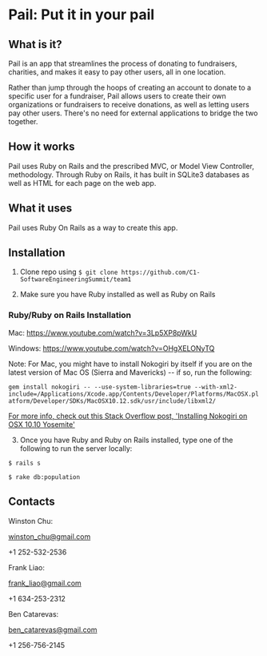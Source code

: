 # Pail: Put it in your pail

## What is it?

Pail is an app that streamlines the process of donating to fundraisers, charities, and makes it easy to pay other users, all in one location.

Rather than jump through the hoops of creating an account to donate to a specific user for a fundraiser, Pail allows users to create their own organizations or fundraisers to receive donations, as well as letting users pay other users. There's no need for external applications to bridge the two together.

## How it works

Pail uses Ruby on Rails and the prescribed MVC, or Model View Controller, methodology. Through Ruby on Rails, it has built in SQLite3 databases as well as HTML for each page on the web app.

## What it uses

Pail uses Ruby On Rails as a way to create this app.

## Installation

1. Clone repo using `$ git clone https://github.com/C1-SoftwareEngineeringSummit/team1`

2. Make sure you have Ruby installed as well as Ruby on Rails

### Ruby/Ruby on Rails Installation

Mac: https://www.youtube.com/watch?v=3Lp5XP8pWkU

Windows: https://www.youtube.com/watch?v=OHgXELONyTQ

Note: For Mac, you might have to install Nokogiri by itself if you are on the latest version of Mac OS (Sierra and Mavericks) -- if so, run the following:

`gem install nokogiri -- --use-system-libraries=true --with-xml2-include=/Applications/Xcode.app/Contents/Developer/Platforms/MacOSX.platform/Developer/SDKs/MacOSX10.12.sdk/usr/include/libxml2/`

[For more info, check out this Stack Overflow post, 'Installing Nokogiri on OSX 10.10 Yosemite'](https://stackoverflow.com/questions/24091869/installing-nokogiri-on-osx-10-10-yosemite)

3. Once you have Ruby and Ruby on Rails installed, type one of the following to run the server locally:

`$ rails s`

`$ rake db:population`

## Contacts

Winston Chu:

winston_chu@gmail.com

+1 252-532-2536

Frank Liao:

frank_liao@gmail.com

+1 634-253-2312

Ben Catarevas:

ben_catarevas@gmail.com

+1 256-756-2145